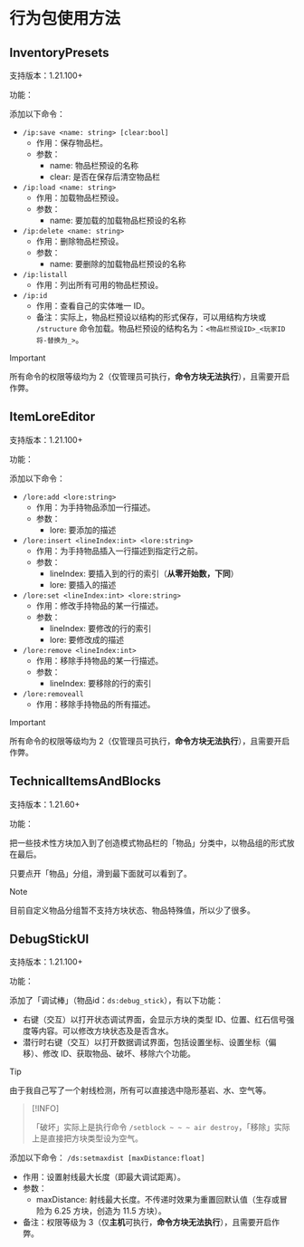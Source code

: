 # 行为包使用方法

## InventoryPresets

支持版本：1.21.100+

功能：

添加以下命令：
- `/ip:save <name: string> [clear:bool]`
  - 作用：保存物品栏。
  - 参数：
    - name: 物品栏预设的名称
    - clear: 是否在保存后清空物品栏
- `/ip:load <name: string>`
  - 作用：加载物品栏预设。
  - 参数：
    - name: 要加载的加载物品栏预设的名称
- `/ip:delete <name: string>`
  - 作用：删除物品栏预设。
  - 参数：
    - name: 要删除的加载物品栏预设的名称
- `/ip:listall`
  - 作用：列出所有可用的物品栏预设。
- `/ip:id`
  - 作用：查看自己的实体唯一 ID。
  - 备注：实际上，物品栏预设以结构的形式保存，可以用结构方块或 `/structure` 命令加载。物品栏预设的结构名为：`<物品栏预设ID>_<玩家ID将-替换为_>`。

> [!IMPORTANT]
>
> 所有命令的权限等级均为 2（仅管理员可执行，**命令方块无法执行**），且需要开启作弊。

## ItemLoreEditor

支持版本：1.21.100+

功能：

添加以下命令：
- `/lore:add <lore:string>`
  - 作用：为手持物品添加一行描述。
  - 参数：
    - lore: 要添加的描述
- `/lore:insert <lineIndex:int> <lore:string>`
  - 作用：为手持物品插入一行描述到指定行之前。
  - 参数：
    - lineIndex: 要插入到的行的索引（**从零开始数，下同**）
    - lore: 要插入的描述
- `/lore:set <lineIndex:int> <lore:string>`
  - 作用：修改手持物品的某一行描述。
  - 参数：
    - lineIndex: 要修改的行的索引
    - lore: 要修改成的描述
- `/lore:remove <lineIndex:int>`
  - 作用：移除手持物品的某一行描述。
  - 参数：
    - lineIndex: 要移除的行的索引
- `/lore:removeall`
  - 作用：移除手持物品的所有描述。

> [!IMPORTANT]
>
> 所有命令的权限等级均为 2（仅管理员可执行，**命令方块无法执行**），且需要开启作弊。

## TechnicalItemsAndBlocks

支持版本：1.21.60+

功能：

把一些技术性方块加入到了创造模式物品栏的「物品」分类中，以物品组的形式放在最后。

只要点开「物品」分组，滑到最下面就可以看到了。

> [!NOTE]
> 目前自定义物品分组暂不支持方块状态、物品特殊值，所以少了很多。

## DebugStickUI

支持版本：1.21.100+

功能：

添加了「调试棒」（物品id：`ds:debug_stick`），有以下功能：
- 右键（交互）以打开状态调试界面，会显示方块的类型 ID、位置、红石信号强度等内容。可以修改方块状态及是否含水。
- 潜行时右键（交互）以打开数据调试界面，包括设置坐标、设置坐标（偏移）、修改 ID、获取物品、破坏、移除六个功能。

> [!TIP]
>
> 由于我自己写了一个射线检测，所有可以直接选中隐形基岩、水、空气等。

> [!INFO]
>
> 「破坏」实际上是执行命令 `/setblock ~ ~ ~ air destroy`，「移除」实际上是直接把方块类型设为空气。

添加以下命令：
`/ds:setmaxdist [maxDistance:float]`
- 作用：设置射线最大长度（即最大调试距离）。
- 参数：
  - maxDistance: 射线最大长度。不传递时效果为重置回默认值（生存或冒险为 6.25 方块，创造为 11.5 方块）。
- 备注：权限等级为 3（仅**主机**可执行，**命令方块无法执行**），且需要开启作弊。
